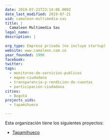 ```yaml
---
date: 2019-07-21T23:14:06.000Z
date_last_modified: 2019-07-21
uid: camaleon-multimedia-sas
title: |
  Camaleon Multimedia Sas
legal_name: 
description: |
  
org_type: Empresa privada (no incluye startup)
website: www.camaleon.com.co
year_founded: 1996
facebook: 
twitter: 
tags:
  - monitoreo-de-servicios-publicos
  - mapeo-ciudadano
  - transparencia-y-rendicion-de-cuentas
  - participación-ciudadana
cities: 
  - Bogotá
projects_uids:
  - tapamihueco

---
```


Esta organización tiene los siguientes proyectos:

- [Tapamihueco](/proyectos/tapamihueco)
